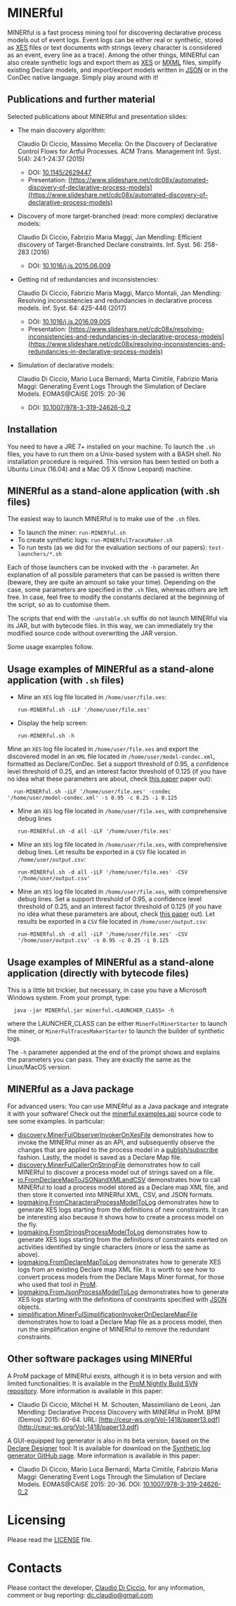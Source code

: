 MINERful
=========================

MINERful is a fast process mining tool for discovering declarative process models out of event logs. Event logs can be either real or synthetic, stored as [XES](http://www.xes-standard.org/) files or text documents with strings (every character is considered as an event, every line as a trace). Among the other things, MINERful can also create synthetic logs and export them as [XES](http://www.xes-standard.org/) or [MXML](http://www.processmining.org/logs/mxml) files, simplify existing Declare models, and import/export models written in [JSON](http://www.json.org/) or in the ConDec native language. Simply play around with it!

Publications and further material
------------
Selected publications about MINERful and presentation slides:
  - The main discovery algorithm:
  
    Claudio Di Ciccio, Massimo Mecella: On the Discovery of Declarative Control Flows for Artful Processes. ACM Trans. Management Inf. Syst. 5(4): 24:1-24:37 (2015)
    - DOI: [10.1145/2629447](http://doi.acm.org/10.1145/2629447)
    - Presentation: [https://www.slideshare.net/cdc08x/automated-discovery-of-declarative-process-models](https://www.slideshare.net/cdc08x/automated-discovery-of-declarative-process-models)
    
  - Discovery of more target-branched (read: more complex) declarative models:
  
    Claudio Di Ciccio, Fabrizio Maria Maggi, Jan Mendling: Efficient discovery of Target-Branched Declare constraints. Inf. Syst. 56: 258-283 (2016)
    - DOI: [10.1016/j.is.2015.06.009](https://doi.org/10.1016/j.is.2015.06.009)
    
  - Getting rid of redundancies and inconsistencies:
  
    Claudio Di Ciccio, Fabrizio Maria Maggi, Marco Montali, Jan Mendling: Resolving inconsistencies and redundancies in declarative process models. Inf. Syst. 64: 425-446 (2017)
    - DOI: [10.1016/j.is.2016.09.005](https://doi.org/10.1016/j.is.2016.09.005)
    - Presentation: [https://www.slideshare.net/cdc08x/resolving-inconsistencies-and-redundancies-in-declarative-process-models](https://www.slideshare.net/cdc08x/resolving-inconsistencies-and-redundancies-in-declarative-process-models)
    
  - Simulation of declarative models:
  
    Claudio Di Ciccio, Mario Luca Bernardi, Marta Cimitile, Fabrizio Maria Maggi: Generating Event Logs Through the Simulation of Declare Models. EOMAS@CAiSE 2015: 20-36
    - DOI: [10.1007/978-3-319-24626-0_2](https://doi.org/10.1007/978-3-319-24626-0_2)

Installation
------------
You need to have a JRE 7+ installed on your machine.
To launch the `.sh` files, you have to run them on a Unix-based system with a BASH shell.
No installation procedure is required.
This version has been tested on both a Ubuntu Linux (16.04) and a Mac OS X (Snow Leopard) machine.

MINERful as a stand-alone application (with .sh files)
---------
The easiest way to launch MINERful is to make use of the `.sh` files.
  - To launch the miner: `run-MINERful.sh`
  - To create synthetic logs: `run-MINERfulTracesMaker.sh`
  - To run tests (as we did for the evaluation sections of our papers): `test-launchers/*.sh`

Each of those launchers can be invoked with the `-h` parameter. An explanation of all possible parameters that can be passed is written there (beware, they are quite an amount so take your time). Depending on the case, some parameters are specified in the `.sh` files, whereas others are left free.
In case, feel free to modify the constants declared at the beginning of the script, so as to customise them.

The scripts that end with the `-unstable.sh` suffix do not launch MINERful via its JAR, but with bytecode files. In this way, we can immediately try the modified source code without overwriting the JAR version.

Some usage examples follow.

Usage examples of MINERful as a stand-alone application (with `.sh` files)
--------
- Mine an `XES` log file located in `/home/user/file.xes`:

      run-MINERful.sh -iLF '/home/user/file.xes' 

- Display the help screen:

      run-MINERful.sh -h
  
 Mine an `XES` log file located in `/home/user/file.xes` and export the discovered model in an `XML` file located in `/home/user/model-condec.xml`, formatted as Declare/ConDec. Set a support threshold of 0.95, a confidence level threshold of 0.25, and an interest factor threshold of 0.125 (if you have no idea what these parameters are about, check [this paper](http://doi.acm.org/10.1145/2629447) paper out):

      run-MINERful.sh -iLF '/home/user/file.xes' -condec '/home/user/model-condec.xml' -s 0.95 -c 0.25 -i 0.125
  
- Mine an `XES` log file located in `/home/user/file.xes`, with comprehensive debug lines

      run-MINERful.sh -d all -iLF '/home/user/file.xes' 
  
- Mine an `XES` log file located in `/home/user/file.xes`, with comprehensive debug lines. Let results be exported in a `CSV` file located in `/home/user/output.csv`:

      run-MINERful.sh -d all -iLF '/home/user/file.xes' -CSV '/home/user/output.csv'
    
- Mine an `XES` log file located in `/home/user/file.xes`, with comprehensive debug lines. Set a support threshold of 0.95, a confidence level threshold of 0.25, and an interest factor threshold of 0.125 (if you have no idea what these parameters are about, check [this paper](http://doi.acm.org/10.1145/2629447) out). Let results be exported in a `CSV` file located in `/home/user/output.csv`:

      run-MINERful.sh -d all -iLF '/home/user/file.xes' -CSV '/home/user/output.csv' -s 0.95 -c 0.25 -i 0.125

Usage examples of MINERful as a stand-alone application (directly with bytecode files)
---------

This is a little bit trickier, but necessary, in case you have a Microsoft Windows system.
From your prompt, type:

      java -jar MINERful.jar minerful.<LAUNCHER_CLASS> -h

where the LAUNCHER_CLASS can be either `MinerFulMinerStarter` to launch the miner, or `MinerFulTracesMakerStarter` to launch the builder of synthetic logs.

The `-h` parameter appended at the end of the prompt shows and explains the parameters you can pass. They are exactly the same as the Linux/MacOS version.

MINERful as a Java package
---------
For advanced users: You can use MINERful as a Java package and integrate it with your software! Check out the [minerful.examples.api](https://github.com/cdc08x/MINERful/tree/master/src/minerful/examples/api) source code to see some examples.
In particular:
- [discovery.MinerFulObserverInvokerOnXesFile](https://github.com/cdc08x/MINERful/tree/master/src/minerful/examples/api/discovery/MinerFulObserverInvokerOnXesFile.java)  demonstrates how to invoke the MINERful miner as an API, and subsequently observe the changes that are applied to the process model in a [publish/subscribe](https://en.wikipedia.org/wiki/Publish%E2%80%93subscribe_pattern) fashion. Lastly, the model is saved as a Declare Map file.
- [discovery.MinerFulCallerOnStringFile](https://github.com/cdc08x/MINERful/tree/master/src/minerful/examples/api/discovery/MinerFulCallerOnStringFile.java) demonstrates how to call MINERful to discover a process model out of strings saved on a file.
- [io.FromDeclareMapToJSONandXMLandCSV](https://github.com/cdc08x/MINERful/tree/master/src/minerful/examples/api/io/FromDeclareMapToJSONandXMLandCSV.java) demonstrates how to call MINERful to load a process model stored as a Declare map XML file, and then store it converted into MINERful XML, CSV, and JSON formats.
- [logmaking.FromCharactersProcessModelToLog](https://github.com/cdc08x/MINERful/tree/master/src/minerful/examples/api/logmaking/FromStringsProcessModelToLog.java) demonstrates how to generate XES logs starting from the definitions of new constraints. It can be interesting also because it shows how to create a process model on the fly.
- [logmaking.FromStringsProcessModelToLog](https://github.com/cdc08x/MINERful/tree/master/src/minerful/examples/api/logmaking/FromStringsProcessModelToLog.java) demonstrates how to generate XES logs starting from the definitions of constraints exerted on activities identified by single characters (more or less the same as above).
- [logmaking.FromDeclareMapToLog](https://github.com/cdc08x/MINERful/tree/master/src/minerful/examples/api/logmaking/FromDeclareMapToLog.java) demonstrates how to generate XES logs from an existing Declare map XML file. It is worth to see how to convert process models from the Declare Maps Miner format, for those who used that tool in [ProM](http://www.promtools.org).
- [logmaking.FromJsonProcessModelToLog](https://github.com/cdc08x/MINERful/tree/master/src/minerful/examples/api/logmaking/FromJsonProcessModelToLog.java) demonstrates how to generate XES logs starting with the definitions of constraints specified with [JSON](http://www.json.org/) objects.
- [simplification.MinerFulSimplificationInvokerOnDeclareMapFile](https://github.com/cdc08x/MINERful/tree/master/src/minerful/examples/api/simplification/MinerFulSimplificationInvokerOnDeclareMapFile.java) demonstrates how to load a Declare Map file as a process model, then run the simplification engine of MINERful to remove the redundant constraints.

Other software packages using MINERful
---------

A ProM package of MINERful exists, although it is in beta version and with limited functionalities: It is available in the [ProM Nightly Build SVN repository](https://svn.win.tue.nl/repos/prom/Packages/DeclareMinerFul/Trunk/). More information is available in this paper:
  - Claudio Di Ciccio, Mitchel H. M. Schouten, Massimiliano de Leoni, Jan Mendling: Declarative Process Discovery with MINERful in ProM. BPM (Demos) 2015: 60-64. URL: [http://ceur-ws.org/Vol-1418/paper13.pdf](http://ceur-ws.org/Vol-1418/paper13.pdf)

A GUI-equipped log generator is also in its beta version, based on the [Declare Designer](http://ceur-ws.org/Vol-489/paper1.pdf) tool: It is available for download on the [Synthetic log generator GitHub page](https://github.com/processmining/synthetic-log-generator). More information is available in this paper:
  - Claudio Di Ciccio, Mario Luca Bernardi, Marta Cimitile, Fabrizio Maria Maggi: Generating Event Logs Through the Simulation of Declare Models. EOMAS@CAiSE 2015: 20-36. DOI: [10.1007/978-3-319-24626-0_2](https://doi.org/10.1007/978-3-319-24626-0_2)

Licensing
=========================
Please read the [LICENSE](https://github.com/cdc08x/MINERful/edit/master/LICENSE) file.

Contacts
=========================

Please contact the developer, [Claudio Di Ciccio](https://www.wu.ac.at/en/infobiz/team/diciccio/), for any information, comment or bug reporting:
[dc.claudio@gmail.com](mailto:dc.claudio@gmail.com)
